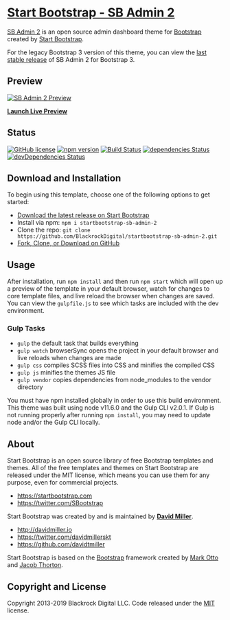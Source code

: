 # [Start Bootstrap - SB Admin 2](https://startbootstrap.com/template-overviews/sb-admin-2/)

[SB Admin 2](https://startbootstrap.com/template-overviews/sb-admin-2/) is an open source admin dashboard theme for [Bootstrap](http://getbootstrap.com/) created by [Start Bootstrap](http://startbootstrap.com/).

For the legacy Bootstrap 3 version of this theme, you can view the [last stable release](https://github.com/BlackrockDigital/startbootstrap-sb-admin-2/releases/tag/v3.3.7%2B1) of SB Admin 2 for Bootstrap 3.

## Preview

[![SB Admin 2 Preview](https://startbootstrap.com/assets/img/screenshots/themes/sb-admin-2.png)](https://blackrockdigital.github.io/startbootstrap-sb-admin-2/)

**[Launch Live Preview](https://blackrockdigital.github.io/startbootstrap-sb-admin-2/)**

## Status

[![GitHub license](https://img.shields.io/badge/license-MIT-blue.svg)](https://raw.githubusercontent.com/BlackrockDigital/startbootstrap-sb-admin-2/master/LICENSE)
[![npm version](https://img.shields.io/npm/v/startbootstrap-sb-admin-2.svg)](https://www.npmjs.com/package/startbootstrap-sb-admin-2)
[![Build Status](https://travis-ci.org/BlackrockDigital/startbootstrap-sb-admin-2.svg?branch=master)](https://travis-ci.org/BlackrockDigital/startbootstrap-sb-admin-2)
[![dependencies Status](https://david-dm.org/BlackrockDigital/startbootstrap-sb-admin-2/status.svg)](https://david-dm.org/BlackrockDigital/startbootstrap-sb-admin-2)
[![devDependencies Status](https://david-dm.org/BlackrockDigital/startbootstrap-sb-admin-2/dev-status.svg)](https://david-dm.org/BlackrockDigital/startbootstrap-sb-admin-2?type=dev)

## Download and Installation

To begin using this template, choose one of the following options to get started:

-   [Download the latest release on Start Bootstrap](https://startbootstrap.com/template-overviews/sb-admin-2/)
-   Install via npm: `npm i startbootstrap-sb-admin-2`
-   Clone the repo: `git clone https://github.com/BlackrockDigital/startbootstrap-sb-admin-2.git`
-   [Fork, Clone, or Download on GitHub](https://github.com/BlackrockDigital/startbootstrap-sb-admin-2)

## Usage

After installation, run `npm install` and then run `npm start` which will open up a preview of the template in your default browser, watch for changes to core template files, and live reload the browser when changes are saved. You can view the `gulpfile.js` to see which tasks are included with the dev environment.

### Gulp Tasks

-   `gulp` the default task that builds everything
-   `gulp watch` browserSync opens the project in your default browser and live reloads when changes are made
-   `gulp css` compiles SCSS files into CSS and minifies the compiled CSS
-   `gulp js` minifies the themes JS file
-   `gulp vendor` copies dependencies from node_modules to the vendor directory

You must have npm installed globally in order to use this build environment. This theme was built using node v11.6.0 and the Gulp CLI v2.0.1. If Gulp is not running properly after running `npm install`, you may need to update node and/or the Gulp CLI locally.

## About

Start Bootstrap is an open source library of free Bootstrap templates and themes. All of the free templates and themes on Start Bootstrap are released under the MIT license, which means you can use them for any purpose, even for commercial projects.

-   <https://startbootstrap.com>
-   <https://twitter.com/SBootstrap>

Start Bootstrap was created by and is maintained by **[David Miller](http://davidmiller.io/)**.

-   <http://davidmiller.io>
-   <https://twitter.com/davidmillerskt>
-   <https://github.com/davidtmiller>

Start Bootstrap is based on the [Bootstrap](http://getbootstrap.com/) framework created by [Mark Otto](https://twitter.com/mdo) and [Jacob Thorton](https://twitter.com/fat).

## Copyright and License

Copyright 2013-2019 Blackrock Digital LLC. Code released under the [MIT](https://github.com/BlackrockDigital/startbootstrap-resume/blob/gh-pages/LICENSE) license.
